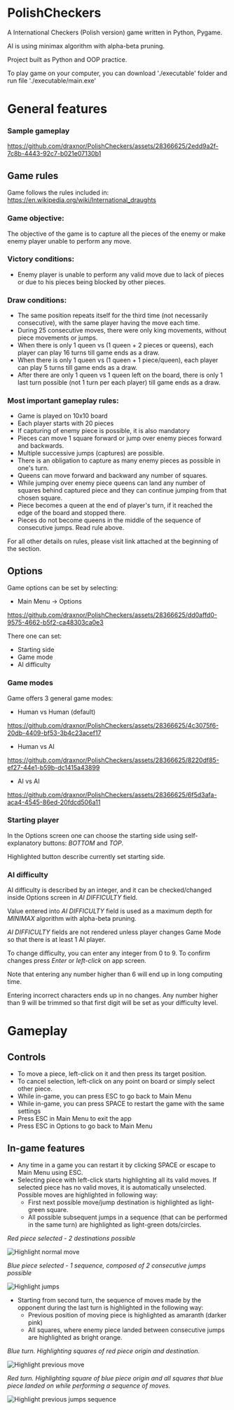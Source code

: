 # PolishCheckers
A International Checkers (Polish version)  game written in Python, Pygame.

AI is using minimax algorithm with alpha-beta pruning.

Project built as Python and OOP practice.

To play game on your computer, you can download './executable' folder and run file './executable/main.exe'

# General features

### Sample gameplay

https://github.com/draxnor/PolishCheckers/assets/28366625/2edd9a2f-7c8b-4443-92c7-b021e07130b1



## Game rules

Game follows the rules included in:
https://en.wikipedia.org/wiki/International_draughts

### Game objective:

The objective of the game is to capture all the pieces of the enemy or make enemy player unable to perform any move.

### Victory conditions:
- Enemy player is unable to perform any valid move due to lack of pieces or due to his pieces being blocked by other pieces.

### Draw conditions:
- The same position repeats itself for the third time (not necessarily consecutive), with the same player having the move each time.
- During 25 consecutive moves, there were only king movements, without piece movements or jumps.
- When there is only 1 queen vs (1 queen + 2 pieces or queens), each player can play 16 turns till game ends as a draw.
- When there is only 1 queen vs (1 queen + 1 piece/queen), each player can play 5 turns till game ends as a draw.
- After there are only 1 queen vs 1 queen left on the board, there is only 1 last turn possible (not 1 turn per each player) till game ends as a draw.


### Most important gameplay rules:
- Game is played on 10x10 board
- Each player starts with 20 pieces
- If capturing of enemy piece is possible, it is also mandatory
- Pieces can move 1 square forward or jump over enemy pieces forward and backwards.
- Multiple successive jumps (captures) are possible.
- There is an obligation to capture as many enemy pieces as possible in one's turn.
- Queens can move forward and backward any number of squares.
- While jumping over enemy piece queens can land any number of squares behind captured piece and they can continue jumping from that chosen square.
- Piece becomes a queen at the end of player's turn, if it reached the edge of the board and stopped there.
- Pieces do not become queens in the middle of the sequence of consecutive jumps. Read rule above.

For all other details on rules, please visit link attached at the beginning of the section.

## Options
Game options can be set by selecting:
- Main Menu -> Options 

https://github.com/draxnor/PolishCheckers/assets/28366625/dd0affd0-9575-4662-b5f2-ca48303ca0e3


There one can set:
- Starting side
- Game mode
- AI difficulty

### Game modes

Game offers 3 general game modes:
- Human vs Human (default)


https://github.com/draxnor/PolishCheckers/assets/28366625/4c3075f6-20db-4409-bf53-3b4c23acef17



- Human vs AI



https://github.com/draxnor/PolishCheckers/assets/28366625/8220df85-ef27-44e1-b59b-dc1415a43899



- AI vs AI



https://github.com/draxnor/PolishCheckers/assets/28366625/6f5d3afa-aca4-4545-86ed-20fdcd506a11



### Starting player

In the Options screen one can choose the starting side using self-explanatory buttons: *BOTTOM* and *TOP*.

Highlighted button describe currently set starting side.


### AI difficulty

AI difficulty is described by an integer, and it can be checked/changed inside Options screen in *AI DIFFICULTY* field.

Value entered into *AI DIFFICULTY* field is used as a maximum depth for *MINIMAX* algorithm with alpha-beta pruning.

*AI DIFFICULTY* fields are not rendered unless player changes Game Mode so that there is at least 1 AI player.


To change difficulty, you can enter any integer from 0 to 9. 
To confirm changes press *Enter* or *left-click* on app screen.

Note that entering any number higher than 6 will end up in long computing time.

Entering incorrect characters ends up in no changes.
Any number higher than 9 will be trimmed so that first digit will be set as your difficulty level.


# Gameplay

## Controls
- To move a piece, left-click on it and then press its target position.
- To cancel selection, left-click on any point on board or simply select other piece.
- While in-game, you can press ESC to go back to Main Menu
- While in-game, you can press SPACE to restart the game with the same settings
- Press ESC in Main Menu to exit the app
- Press ESC in Options to go back to Main Menu

## In-game features
- Any time in a game you can restart it by clicking SPACE or escape to Main Menu using ESC.
- Selecting piece with left-click starts highlighting all its valid moves. 
If selected piece has no valid moves, it is automatically unselected.
Possible moves are highlighted in following way:
  - First next possible move/jump destination is highlighted as light-green square.
  - All possible subsequent jumps in a sequence (that can be performed in the same turn) are highlighted as light-green dots/circles.

*Red piece selected - 2 destinations possible*

![Highlight normal move](./showoff/pngs/highlighting_moves.png)

*Blue piece selected - 1 sequence, composed of 2 consecutive jumps possible*

![Highlight jumps](./showoff/pngs/highlighting_jumps.png)


- Starting from second turn, the sequence of moves made by the opponent during the last turn is highlighted in the following way:
  - Previous position of moving piece is highlighted as amaranth (darker pink)
  - All squares, where enemy piece landed between consecutive jumps are highlighted as bright orange.

*Blue turn. Highlighting squares of red piece origin and destination.*

![Highlight previous move](./showoff/pngs/highlighting_previous_moves.png)

*Red turn. Highlighting square of blue piece origin and all squares that blue piece landed on while performing a sequence of moves.*

![Highlight previous jumps sequence](./showoff/pngs/highlighting_previous_moves_jumps.png)





